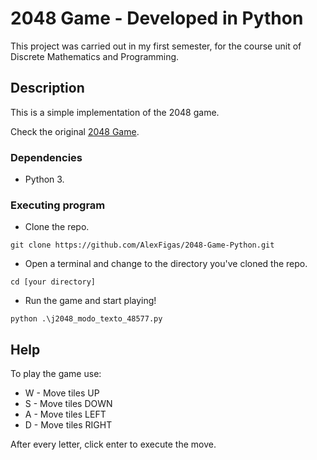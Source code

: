 # 2048 Game - Developed in Python

This project was carried out in my first semester, for the course unit of Discrete Mathematics and Programming.

## Description

This is a simple implementation of the 2048 game. 

Check the original [2048 Game](https://play2048.co/).

### Dependencies

* Python 3.

### Executing program

* Clone the repo.
```
git clone https://github.com/AlexFigas/2048-Game-Python.git
```
* Open a terminal and change to the directory you've cloned the repo.
```
cd [your directory]
```
* Run the game and start playing!
```
python .\j2048_modo_texto_48577.py
```
## Help

To play the game use:
* W - Move tiles UP
* S - Move tiles DOWN
* A - Move tiles LEFT
* D - Move tiles RIGHT

After every letter, click enter to execute the move.